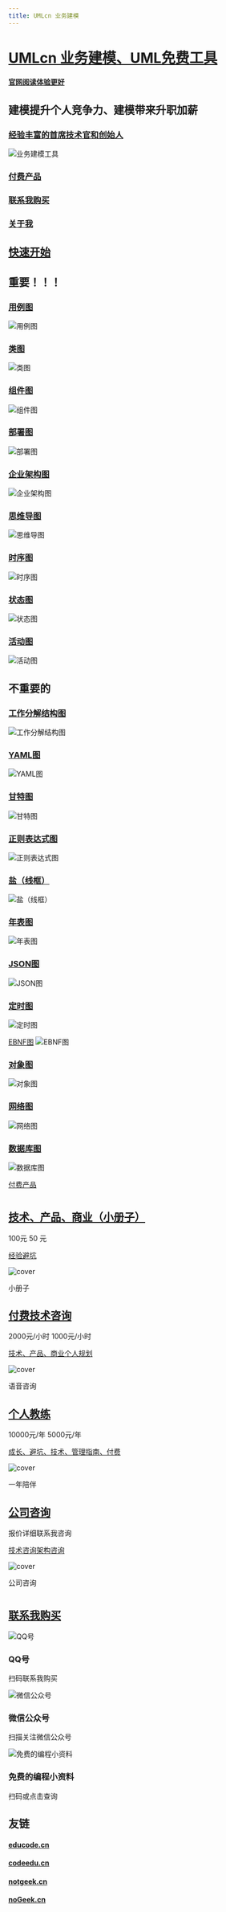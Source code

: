 ```yaml
---
title: UMLcn 业务建模
---
```


# [UMLcn 业务建模、UML免费工具](https://umlcn.com/)

#### [官网阅读体验更好](https://umlcn.com/)



## **建模提升个人竞争力**、建模带来升职加薪

### [经验丰富的首席技术官和创始人](https://umlcn.com/)



![业务建模工具](https://umlcn.com/Umlcn.svg)



### [付费产品](http://nogeek.cn/#productList)

### [联系我购买](http://nogeek.cn//#CallMe)

### [关于我](http://nogeek.cn/)



## [快速开始](https://umlcn.com/quick_start) 

## 重要！！！

### [用例图](https://umlcn.com/plantuml%E8%AF%AD%E6%B3%95/%E7%94%A8%E4%BE%8B%E5%9B%BE)



![用例图](https://umlcn.com/home-puml/%E7%94%A8%E4%BE%8B%E5%9B%BE.svg)



### [类图](https://umlcn.com/plantuml%E8%AF%AD%E6%B3%95/%E7%B1%BB%E5%9B%BE)



![类图](https://umlcn.com/home-puml/%E7%B1%BB%E5%9B%BE.svg)





### [组件图](https://umlcn.com/plantuml%E8%AF%AD%E6%B3%95/%E7%BB%84%E4%BB%B6%E5%9B%BE)



![组件图](https://umlcn.com/home-puml/%E7%BB%84%E4%BB%B6%E5%9B%BE.svg)



### [部署图](https://umlcn.com/plantuml%E8%AF%AD%E6%B3%95/%E9%83%A8%E7%BD%B2%E5%9B%BE)



![部署图](https://umlcn.com/home-puml/%E9%83%A8%E7%BD%B2%E5%9B%BE.svg)



### [企业架构图](https://umlcn.com/plantuml%E8%AF%AD%E6%B3%95/%E4%BC%81%E4%B8%9A%E6%9E%B6%E6%9E%84%E5%9B%BE)



![企业架构图](https://umlcn.com/home-puml/%E4%BC%81%E4%B8%9A%E6%9E%B6%E6%9E%84%E5%9B%BE.svg)





### [思维导图](https://umlcn.com/plantuml%E8%AF%AD%E6%B3%95/%E6%80%9D%E7%BB%B4%E5%AF%BC%E5%9B%BE)



![思维导图](https://umlcn.com/home-puml/%E6%80%9D%E7%BB%B4%E5%AF%BC%E5%9B%BE.svg)



### [时序图](https://umlcn.com/plantuml%E8%AF%AD%E6%B3%95/%E6%97%B6%E5%BA%8F%E5%9B%BE) 



![时序图](https://umlcn.com/home-puml/%E6%97%B6%E5%BA%8F%E5%9B%BE.svg)



### [状态图](https://umlcn.com/plantuml%E8%AF%AD%E6%B3%95/%E7%8A%B6%E6%80%81%E5%9B%BE) 

![状态图](https://umlcn.com/home-puml/%E7%8A%B6%E6%80%81%E5%9B%BE.svg)



### [活动图](https://umlcn.com/plantuml%E8%AF%AD%E6%B3%95/%E6%B4%BB%E5%8A%A8%E5%9B%BE) 

![活动图](https://umlcn.com/home-puml/%E6%B4%BB%E5%8A%A8%E5%9B%BE.svg)

 



## 不重要的

### [工作分解结构图](https://umlcn.com/plantuml%E8%AF%AD%E6%B3%95/%E5%B7%A5%E4%BD%9C%E5%88%86%E8%A7%A3%E7%BB%93%E6%9E%84%E5%9B%BE)


![工作分解结构图](https://umlcn.com/home-puml/%E5%B7%A5%E4%BD%9C%E5%88%86%E8%A7%A3%E7%BB%93%E6%9E%84%E5%9B%BE.svg)























### [YAML图](https://umlcn.com/plantuml%E8%AF%AD%E6%B3%95/YAML%E5%9B%BE)

![YAML图](https://umlcn.com/home-puml/YAML%E5%9B%BE.svg)







### [甘特图](https://umlcn.com/plantuml语法/甘特图)

![甘特图](https://umlcn.com/home-puml/%E7%94%98%E7%89%B9%E5%9B%BE.svg)













### [正则表达式图](https://umlcn.com/plantuml语法/正则表达式图)

![正则表达式图](https://umlcn.com/home-puml/%E6%AD%A3%E5%88%99%E8%A1%A8%E8%BE%BE%E5%BC%8F%E5%9B%BE.svg)











### [盐（线框）](https://umlcn.com/plantuml语法/盐（线框）)

![盐（线框）](https://umlcn.com/home-puml/%E7%9B%90%EF%BC%88%E7%BA%BF%E6%A1%86%EF%BC%89.svg)













### [年表图](https://umlcn.com/plantuml语法/年表图)

![年表图](https://umlcn.com/home-puml/%E5%B9%B4%E8%A1%A8%E5%9B%BE.svg)







### [JSON图](https://umlcn.com/plantuml语法/JSON图)

![JSON图](https://umlcn.com/home-puml/JSON%E5%9B%BE.svg)







### [定时图](https://umlcn.com/plantuml语法/定时图)

![定时图](https://umlcn.com/home-puml/%E5%AE%9A%E6%97%B6%E5%9B%BE.svg)







[EBNF图](https://umlcn.com/plantuml语法/EBNF图)
![EBNF图](https://umlcn.com/home-puml/EBNF%E5%9B%BE.svg)















### [对象图](https://umlcn.com/plantuml语法/对象图)



![对象图](https://umlcn.com/home-puml/%E5%AF%B9%E8%B1%A1%E5%9B%BE.svg)

















### [网络图](https://umlcn.com/plantuml语法/网络图)

![网络图](https://umlcn.com/home-puml/%E7%BD%91%E7%BB%9C%E5%9B%BE.svg)













### [数据库图](https://umlcn.com/plantuml语法/数据库图)



![数据库图](https://umlcn.com/home-puml/%E6%95%B0%E6%8D%AE%E5%BA%93%E5%9B%BE.svg)





[付费产品](https://umlcn.com/#productList)

# 

## [技术、产品、商业（小册子）](https://umlcn.com/#CallMe)

100元  50 元

[经验避坑](https://umlcn.com/)

![cover](https://umlcn.com/products/%E6%8A%80%E6%9C%AF%E4%BA%A7%E5%93%81%E5%95%86%E4%B8%9A.png)

小册子

## [付费技术咨询](https://umlcn.com/#CallMe)

2000元/小时  1000元/小时

[技术、产品、商业个人规划](https://umlcn.com/)

![cover](https://umlcn.com/products/%E4%BB%98%E8%B4%B9%E5%92%A8%E8%AF%A2.png)

语音咨询

## [个人教练](https://umlcn.com/#CallMe)

10000元/年  5000元/年

[成长、避坑、技术、管理指南、付费](https://umlcn.com/)

![cover](https://umlcn.com/products/%E4%B8%AA%E4%BA%BA%E6%95%99%E7%BB%83.png)

一年陪伴

## [公司咨询](https://umlcn.com/#CallMe)

报价详细联系我咨询

[技术咨询架构咨询](https://umlcn.com/)

![cover](https://umlcn.com/products/%E5%85%AC%E5%8F%B8%E5%92%A8%E8%AF%A2.png)

公司咨询

# 

## [联系我购买](https://umlcn.com/#CallMe)



![QQ号](https://umlcn.com/qrimg/QQ/QQ.png)

### QQ号

扫码联系我购买

![微信公众号](https://umlcn.com/qrimg/wxpublic/out/09.png)

### 微信公众号

扫描关注微信公众号

![免费的编程小资料](https://umlcn.com/qrimg/educode/out/09.png)

### 免费的编程小资料

扫码或点击查询



## 友链

#### [educode.cn](http://educode.cn/) 

#### [codeedu.cn](http://codeedu.cn/) 

#### [notgeek.cn](http://notgeek.cn/)  

#### [noGeek.cn](http://nogeek.cn/) 






